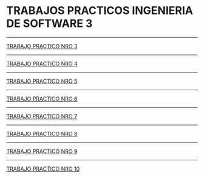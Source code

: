 # TRABAJOS PRACTICOS INGENIERIA DE SOFTWARE 3

---

[TRABAJO PRACTICO NRO 3](https://github.com/AgusZanini/ejercicios-ingesoftw3/blob/master/03-arquitectura-sistemas-distribuidos/README.md)

---

[TRABAJO PRACTICO NRO 4](https://github.com/AgusZanini/ejercicios-ingesoftw3/blob/master/04-microservicios/README.md)

---

[TRABAJO PRACTICO NRO 5](https://github.com/AgusZanini/ejercicios-ingesoftw3/blob/master/05-herramientas/README.md)

---

[TRABAJO PRACTICO NRO 6](https://github.com/AgusZanini/ejercicios-ingesoftw3/blob/master/06-construccion-imagenes-docker/README.md)

---

[TRABAJO PRACTICO NRO 7]()

---

[TRABAJO PRACTICO NRO 8]()

---

[TRABAJO PRACTICO NRO 9]()

---

[TRABAJO PRACTICO NRO 10]()